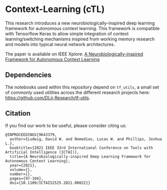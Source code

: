 # Context-Learning (cTL)

This research introduces a new neurobiologically-inspired deep learning framework for autonomous context learning. This framework is compatible with Tensorflow Keras to allow simple integration of context learning/switching mechanisms inspired from working memory research and models into typical neural network architectures.

The paper is available on IEEE Xplore: [A Neurobiologically-inspired Framework for Autonomous Context Learning](https://ieeexplore.ieee.org/document/9643379)

## Dependencies

The notebooks used within this repository depend on `tf_utils`, a small set of commonly used utilities across the different research projects here: https://github.com/DLii-Research/tf-utils.

## Citation

If you find our work to be useful, please consider citing us:

```
@INPROCEEDINGS{9643379,
  author={Ludwig, David W. and Remedios, Lucas W. and Phillips, Joshua L.},
  booktitle={2021 IEEE 33rd International Conference on Tools with Artificial Intelligence (ICTAI)}, 
  title={A Neurobiologically-inspired Deep Learning Framework for Autonomous Context Learning}, 
  year={2021},
  volume={},
  number={},
  pages={97-104},
  doi={10.1109/ICTAI52525.2021.00022}}
```
